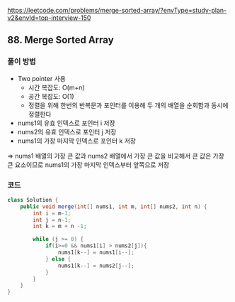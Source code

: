 https://leetcode.com/problems/merge-sorted-array/?envType=study-plan-v2&envId=top-interview-150

## 88. Merge Sorted Array

### 풀이 방법
- Two pointer 사용
  - 시간 복잡도: O(m+n)
  - 공간 복잡도: O(1)
  - 정렬을 위해 한번의 반복문과 포인터를 이용해 두 개의 배열을 순회함과 동시에 정렬한다
- nums1의 유효 인덱스로 포인터 i 저장
- nums2의 유효 인덱스로 포인터 j 저장
- nums1의 가장 마지막 인덱스로 포인터 k 저장

=> nums1 배열의 가장 큰 값과 nums2 배열에서 가장 큰 값을 비교해서 큰 값은 가장 큰 요소이므로 nums1의 가장 마지막 인덱스부터 앞쪽으로 저장

### 코드
```java
class Solution {
    public void merge(int[] nums1, int m, int[] nums2, int n) {
        int i = m-1;
        int j = n-1;
        int k = m + n -1;

        while (j >= 0) {
            if(i>=0 && nums1[i] > nums2[j]){
                nums1[k--] = nums1[i--];
            } else {
                nums1[k--] = nums2[j--];
            }
        }
    }
}
```